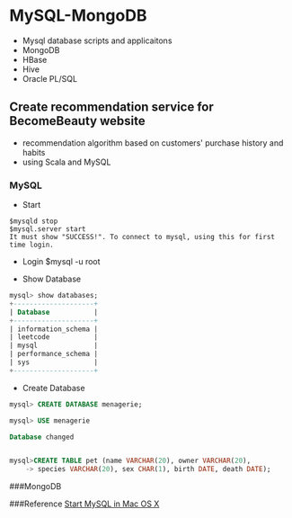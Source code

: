 # MySQL-MongoDB
- Mysql database scripts and applicaitons
- MongoDB
- HBase
- Hive
- Oracle PL/SQL

## Create recommendation service for BecomeBeauty website
- recommendation algorithm based on customers' purchase history and habits
- using Scala and MySQL

### MySQL 
- Start
```code
$mysqld stop
$mysql.server start
It must show "SUCCESS!". To connect to mysql, using this for first time login.
```

- Login
$mysql -u root

- Show Database
```sql 
mysql> show databases;
+--------------------+
| Database           |
+--------------------+
| information_schema |
| leetcode           |
| mysql              |
| performance_schema |
| sys                |
+--------------------+
```

- Create Database

```sql 
mysql> CREATE DATABASE menagerie;

mysql> USE menagerie

Database changed


mysql>CREATE TABLE pet (name VARCHAR(20), owner VARCHAR(20),
    -> species VARCHAR(20), sex CHAR(1), birth DATE, death DATE);
```

###MongoDB


###Reference 
[Start MySQL in Mac OS X](http://stackoverflow.com/questions/4788381/getting-cant-connect-through-socket-tmp-mysql-when-installing-mysql-on-m)